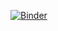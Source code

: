 [![Binder](https://mybinder.org/badge.svg)](https://mybinder.org/v2/gh/dnowacki-usgs/notebooks/master)
